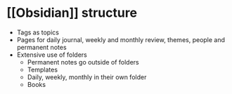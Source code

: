 # [[Obsidian]] structure
- Tags as topics
- Pages for daily journal, weekly and monthly review, themes, people and permanent notes
- Extensive use of folders
	- Permanent notes go outside of folders
	- Templates
	- Daily, weekly, monthly in their own folder
	- Books
